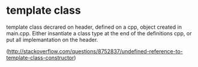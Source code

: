 # template class

template class decrared on header, defined on a cpp, object created in main.cpp. Either insantiate a class type at the end of the definitions cpp, or put all implemantation on the header.

(http://stackoverflow.com/questions/8752837/undefined-reference-to-template-class-constructor)
